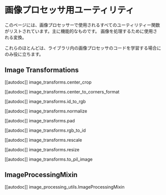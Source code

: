 <!--Copyright 2022 The HuggingFace Team. All rights reserved.

Licensed under the Apache License, Version 2.0 (the "License"); you may not use this file except in compliance with
the License. You may obtain a copy of the License at

http://www.apache.org/licenses/LICENSE-2.0

Unless required by applicable law or agreed to in writing, software distributed under the License is distributed on
an "AS IS" BASIS, WITHOUT WARRANTIES OR CONDITIONS OF ANY KIND, either express or implied. See the License for the
specific language governing permissions and limitations under the License.

⚠️ Note that this file is in Markdown but contain specific syntax for our doc-builder (similar to MDX) that may not be
rendered properly in your Markdown viewer.

-->

# 画像プロセッサ用ユーティリティ

このページには、画像プロセッサーで使用されるすべてのユーティリティー関数がリストされています。主に機能的なものです。
画像を処理するために使用される変換。

これらのほとんどは、ライブラリ内の画像プロセッサのコードを学習する場合にのみ役に立ちます。

## Image Transformations

[[autodoc]] image_transforms.center_crop

[[autodoc]] image_transforms.center_to_corners_format

[[autodoc]] image_transforms.id_to_rgb

[[autodoc]] image_transforms.normalize

[[autodoc]] image_transforms.pad

[[autodoc]] image_transforms.rgb_to_id

[[autodoc]] image_transforms.rescale

[[autodoc]] image_transforms.resize

[[autodoc]] image_transforms.to_pil_image

## ImageProcessingMixin

[[autodoc]] image_processing_utils.ImageProcessingMixin
